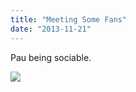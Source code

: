 ```yaml
---
title: "Meeting Some Fans"
date: "2013-11-21"
---
```


Pau being sociable.

![](images/tumblr_inline_mwlyqt4sfm1qlj3bd.jpg)
